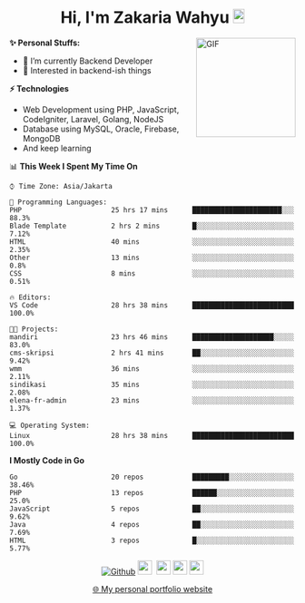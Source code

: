 <h1 align="center">Hi, I'm Zakaria Wahyu <img src="https://github.com/TheDudeThatCode/TheDudeThatCode/blob/master/Assets/Hi.gif" width="20px" height="25px"></h1>

<img align="right" alt="GIF" height="175px" src="https://www.nayakapratama.co.id/wp-content/uploads/2019/07/Website-Maintenance.gif" />

**✨ Personal Stuffs:**
- 🔭 I’m currently Backend Developer
- 🌱 Interested in backend-ish things

**⚡ Technologies**
- Web Development using PHP, JavaScript, CodeIgniter, Laravel, Golang, NodeJS
- Database using MySQL, Oracle, Firebase, MongoDB
- And keep learning

<!--START_SECTION:waka-->
📊 **This Week I Spent My Time On** 

```text
⌚︎ Time Zone: Asia/Jakarta

💬 Programming Languages: 
PHP                      25 hrs 17 mins      ██████████████████████░░░   88.3% 
Blade Template           2 hrs 2 mins        █░░░░░░░░░░░░░░░░░░░░░░░░   7.12% 
HTML                     40 mins             ░░░░░░░░░░░░░░░░░░░░░░░░░   2.35% 
Other                    13 mins             ░░░░░░░░░░░░░░░░░░░░░░░░░   0.8% 
CSS                      8 mins              ░░░░░░░░░░░░░░░░░░░░░░░░░   0.51%

🔥 Editors: 
VS Code                  28 hrs 38 mins      █████████████████████████   100.0%

🐱‍💻 Projects: 
mandiri                  23 hrs 46 mins      ████████████████████░░░░░   83.0% 
cms-skripsi              2 hrs 41 mins       ██░░░░░░░░░░░░░░░░░░░░░░░   9.42% 
wmm                      36 mins             ░░░░░░░░░░░░░░░░░░░░░░░░░   2.11% 
sindikasi                35 mins             ░░░░░░░░░░░░░░░░░░░░░░░░░   2.08% 
elena-fr-admin           23 mins             ░░░░░░░░░░░░░░░░░░░░░░░░░   1.37%

💻 Operating System: 
Linux                    28 hrs 38 mins      █████████████████████████   100.0%

```

**I Mostly Code in Go** 

```text
Go                       20 repos            █████████░░░░░░░░░░░░░░░░   38.46% 
PHP                      13 repos            ██████░░░░░░░░░░░░░░░░░░░   25.0% 
JavaScript               5 repos             ██░░░░░░░░░░░░░░░░░░░░░░░   9.62% 
Java                     4 repos             ██░░░░░░░░░░░░░░░░░░░░░░░   7.69% 
HTML                     3 repos             █░░░░░░░░░░░░░░░░░░░░░░░░   5.77%

```



<!--END_SECTION:waka-->

<p align="center">
<a href="https://github.com/zakariawahyu" target="_blank"><img alt="Github" src="https://img.shields.io/badge/GitHub-%2312100E.svg?&style=for-the-badge&logo=Github&logoColor=white" /></a>
<a href="https://www.twitter.com/_zakariawahyu"><img src="https://img.shields.io/badge/twitter-%231DA1F2.svg?&style=for-the-badge&logo=twitter&logoColor=white" height=25></a> 
<a href="https://www.linkedin.com/in/zakariawahyu"><img src="https://img.shields.io/badge/linkedin-%230077B5.svg?&style=for-the-badge&logo=linkedin&logoColor=white" height=25></a> 
<a href="https://www.instagram.com/_zakariawahyu"><img src="https://img.shields.io/badge/instagram-%23E4405F.svg?&style=for-the-badge&logo=instagram&logoColor=white" height=25></a>
<a href="https://medium.com/@zakariawahyu"><img src="https://img.shields.io/badge/Medium-12100E?style=for-the-badge&logo=medium&logoColor=white" height=25></a>
</p>
<p align="center"><a href="https://www.zakariawahyu.com" target="_blank">🌐 My personal portfolio website</a></p>
